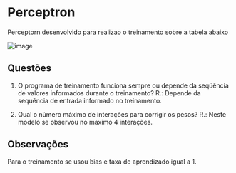 # Perceptron
Perceptorn desenvolvido para realizao o treinamento sobre a tabela abaixo

![image](https://user-images.githubusercontent.com/48679801/187464607-96296d28-a301-4c20-88b0-205c4cf17d57.png)

## Questões
1. O programa de treinamento funciona sempre ou depende da seqüência de valores informados durante o treinamento? 
   R.: Depende da sequência de entrada informado no treinamento.

2. Qual o número máximo de interações para corrigir os pesos?
   R.: Neste modelo se observou no maximo 4 interações.

## Observações
Para o treinamento se usou bias e taxa de aprendizado igual  a 1.
